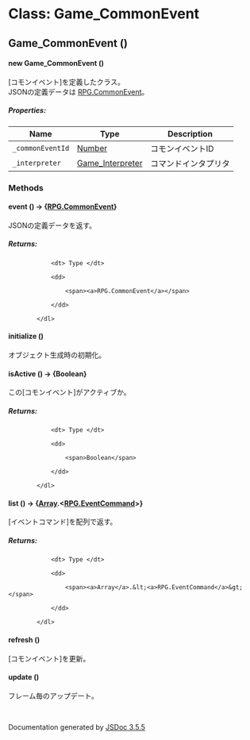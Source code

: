 # Class: Game_CommonEvent

## Game_CommonEvent ()

#### new Game_CommonEvent ()

[コモンイベント]を定義したクラス。<br />
JSONの定義データは [RPG.CommonEvent](RPG.CommonEvent.md)。

##### Properties:

| Name | Type | Description |
| --- | --- | --- |
| `_commonEventId` | [Number](Number.md) | コモンイベントID |
| `_interpreter` | [Game_Interpreter](Game_Interpreter.md) | コマンドインタプリタ |



### Methods

#### event () → {[RPG.CommonEvent](RPG.CommonEvent.md)}

JSONの定義データを返す。


##### Returns:

<dl>

                <dt> Type </dt>

                <dd>

                    <span><a>RPG.CommonEvent</a></span>

                </dd>

            </dl>


#### initialize ()

オブジェクト生成時の初期化。



#### isActive () → {Boolean}

この[コモンイベント]がアクティブか。



##### Returns:

<dl>

                <dt> Type </dt>

                <dd>

                    <span>Boolean</span>

                </dd>

            </dl>


#### list () → {[Array](Array.md).<[RPG.EventCommand](RPG.EventCommand.md)>}

[イベントコマンド]を配列で返す。


##### Returns:

<dl>

                <dt> Type </dt>

                <dd>

                    <span><a>Array</a>.&lt;<a>RPG.EventCommand</a>&gt;</span>

                </dd>

            </dl>


#### refresh ()

[コモンイベント]を更新。


#### update ()
フレーム毎のアップデート。


 <br>

  Documentation generated by [JSDoc 3.5.5](https://github.com/jsdoc3/jsdoc)
